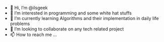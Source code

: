 - 👋 Hi, I’m @ilsgeek
- 👀 I’m interested in programming and some white hat stuffs
- 🌱 I’m currently learning Algorithms and their implementation in daily life problems
- 💞️ I’m looking to collaborate on any tech related project
- 📫 How to reach me ...

<!---
ilsgeek/ilsgeek is a ✨ special ✨ repository because its `README.md` (this file) appears on your GitHub profile.
You can click the Preview link to take a look at your changes.
--->
